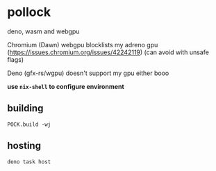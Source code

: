 # pollock

deno, wasm and webgpu

Chromium (Dawn) webgpu blocklists my adreno gpu (https://issues.chromium.org/issues/42242119)
(can avoid with unsafe flags)

Deno (gfx-rs/wgpu) doesn't support my gpu either booo


**use `nix-shell` to configure environment**

## building
`POCK.build -wj`

## hosting
`deno task host`
